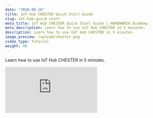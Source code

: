 ```yaml
---
date: "2020-06-26"
title: IoT Hub CHESTER Quick Start Guide
slug: iot-hub-quick-start
meta_title: IoT Hub CHESTER Quick Start Guide | HARDWARIO Academy
meta_description: Learn how to use IoT Hub CHESTER in 5 minutes.
description: Learn how to use IoT Hub CHESTER in 5 minutes.
image_preview: /upload/chester.png
video_type: Tutorial
weight: 40
---
```


Learn how to use IoT Hub CHESTER in 5 minutes.

<div class = "video-container">
<iframe src="https://www.youtube.com/embed/cun1cuNRtas?modestbranding=1&amp;showinfo=0&amp;rel=0&amp;html5=1&amp;widgetid=2" frameborder="0" allow="accelerometer; autoplay; encrypted-media; gyroscope; picture-in-picture" allowfullscreen></iframe>
</div>
